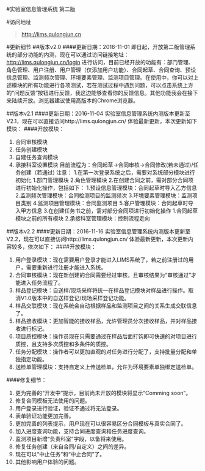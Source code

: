 #实验室信息管理系统 第二版

#访问地址
> http://lims.qulongjun.cn

#更新细节
##版本v2.0
####更新日期：2016-11-01
即日起，开放第二版管理系统的部分功能的内测，现在可以通过访问链接地址：http://lims.qulongjun.cn/login  进行访问，目前已经开放的功能有：部门管理、角色管理、用户注册、用户管理（仅添加用户功能）、合同起草、合同查询、预设信息管理、监测频次管理、环境要素管理、监测项目管理。在使用中，你可以对上述模块的所有功能进行各项测试，若在测试过程中遇到问题，可以点击系统上方的“问题反馈”按钮进行反馈，我这边能够查看你的反馈信息。其他功能我会在接下来陆续开放。浏览器建议使用高版本的Chrome浏览器。

##版本v2.1
####更新日期：2016-11-04
实验室信息管理系统内测版本更新至V2.1，现在可以直接访问http://lims.qulongjun.cn/ 体验最新更新，本次更新如下模块：
####开放模块：
1. 合同审核模块
1. 任务创建模块
1. 自建任务查询模块
1. 承接科室设置模块
目前流程为：合同起草->合同审核->合同修改(若未通过)/任务创建（若通过)
注意：
1.在第一次登录系统之后，需要对系统部分模块进行初始化
   1.部门管理模块
   2.角色管理模块
2.在创建合同之前，需对部分合同项进行初始化操作，包括如下：
   1.预设信息管理模块：合同起草时导入乙方信息
   2.监测频次管理模块：合同检测项目的监测频次
   3.环境要素管理模块：监测项目类别
   4.监测项目管理模块：合同监测项目
   5.客户管理模块：合同起草时导入甲方信息
3.在创建任务书之前，需对部分合同项进行初始化操作
   1.合同起草模块之前的所有模块
   2.承接科室管理模块：控制流程走向

##版本v2.2
####更新日期：2016-11-16
实验室信息管理系统内测版本更新至V2.2，现在可以直接访问http://lims.qulongjun.cn/ 体验最新更新，本次更新内容较多，依次如下：
####开放模块：
1. 用户登录模块：现在需要用户登录才能进入LIMS系统了，若之前注册过的用户，需要重新进行注册才能进入系统。
1. 合同审核模块：现在新创建的合同需要经过审核，且审核结果为“审核通过”才能进入任务流程了。
1. 样品登记模块：自送样/现场采样将统一在样品登记模块对样品进行操作。取消V1.0版本中的自送样登记/现场采样登记功能。
1. 样品交联模块：现在系统会自动根据样品和监测项目之间的关系生成交联信息了。
1. 样品接收模块：更加智能的接收样品，允许管理员分次接收样品，并对样品接收进行标记。
1. 项目质控模块：操作员现在只需要通过在样品后面打钩即可快速的对项目进行质控，且支持多次质控和多条件的质控。
1. 任务分配模块：操作者可以更加直观的对任务进行分配了，支持批量分配和单独指定功能。
1. 送检单管理模块：支持自定义上传送检单，允许为环境要素单独绑定送检单。

####修复细节：
1. 更为完善的“开发中”提示，目前尚未开放的模块将显示“Comming soon”。
1. 修复合同模板无法使用的问题。
1. 用户登录进行验证，验证不通过将无法登录。
1. 表单验证功能更加完善。
1. 更加完善的列表提示，用户现在可以很容易区分合同模板与真实合同了。
1. 加入进度查询功能，支持合同进度查询和任务进度查询。
1. 监测项目新增“负责科室”字段，以备将来使用。
1. 修复任务创建（来自合同/自定义）之间的差异。
1. 现在可以“中止任务”和“中止合同”了。
1. 其他影响用户体验的问题。